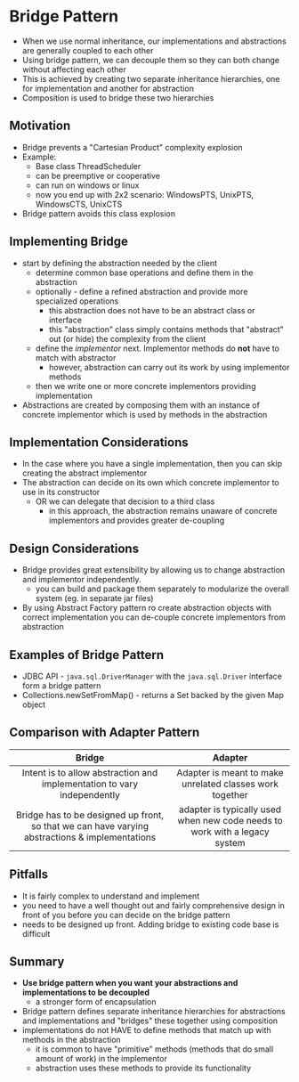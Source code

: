 # Bridge Pattern
* When we use normal inheritance, our implementations and abstractions are generally coupled to each other
* Using bridge pattern, we can decouple them so they can both change without affecting each other
* This is achieved by creating two separate inheritance hierarchies, one for implementation and another for abstraction
* Composition is used to bridge these two hierarchies

## Motivation
* Bridge prevents a "Cartesian Product" complexity explosion
* Example:
    * Base class ThreadScheduler
    * can be preemptive or cooperative
    * can run on windows or linux
    * now you end up with 2x2 scenario: WindowsPTS, UnixPTS, WindowsCTS, UnixCTS
* Bridge pattern avoids this class explosion
    

## Implementing Bridge
* start by defining the abstraction needed by the client
    * determine common base operations and define them in the abstraction
    * optionally - define a refined abstraction and provide more specialized operations
        * this abstraction does not have to be an abstract class or interface
        * this "abstraction" class simply contains methods that "abstract" out (or hide) the complexity from the client
    * define the *implementor* next. Implementor methods do **not** have to match with abstractor
        * however, abstraction can carry out its work by using implementor methods
    * then we write one or more concrete implementors providing implementation
* Abstractions are created by composing them with an instance of concrete implementor which is used by methods in
the abstraction

## Implementation Considerations
* In the case where you have a single implementation, then you can skip creating the abstract implementor
* The abstraction can decide on its own which concrete implementor to use in its constructor
    * OR we can delegate that decision to a third class
        * in this approach, the abstraction remains unaware of concrete implementors and provides greater de-coupling

## Design Considerations
* Bridge provides great extensibility by allowing us to change abstraction and implementor independently.
    * you can build and package them separately to modularize the overall system (eg. in separate jar files)
* By using Abstract Factory pattern ro create abstraction objects with correct implementation you can de-couple
concrete implementors from abstraction

## Examples of Bridge Pattern
* JDBC API - ```java.sql.DriverManager``` with the ```java.sql.Driver``` interface form a bridge pattern
* Collections.newSetFromMap() - returns a Set backed by the given Map object    

## Comparison with Adapter Pattern
Bridge | Adapter
:---:|:---:
Intent is to allow abstraction and implementation to vary independently | Adapter is meant to make unrelated classes work together
Bridge has to be designed up front, so that we can have varying abstractions & implementations | adapter is typically used when new code needs to work with a legacy system

## Pitfalls
* It is fairly complex to understand and implement
* you need to have a well thought out and fairly comprehensive design in front of you before you can decide on the bridge pattern
* needs to be designed up front. Adding bridge to existing code base is difficult

## Summary
* **Use bridge pattern when you want your abstractions and implementations to be decoupled**
    * a stronger form of encapsulation
* Bridge pattern defines separate inheritance hierarchies for abstractions and implementations and "bridges" these 
together using composition
* implementations do not HAVE to define methods that match up with methods in the abstraction
    * it is common to have "primitive" methods (methods that do small amount of work) in the implementor
    * abstraction uses these methods to provide its functionality
    